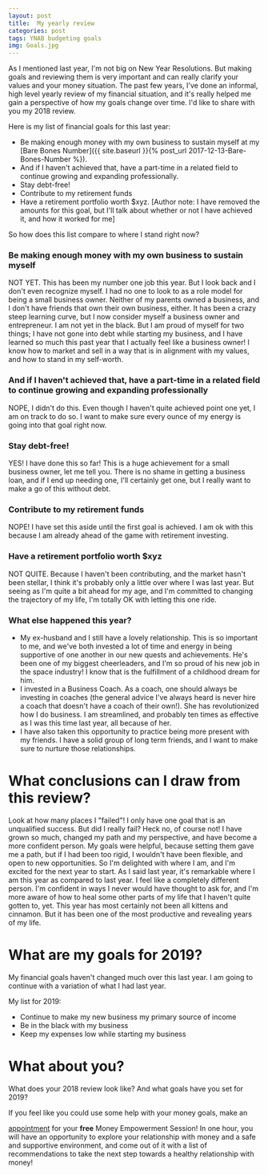 ```yaml
---
layout: post
title:  My yearly review
categories: post
tags: YNAB budgeting goals 
img: Goals.jpg
---
```


As I mentioned last year, I'm not big on New Year Resolutions. But making goals and reviewing them is very important and can really clarify your values and your money situation. The past few years, I've done an informal, high level yearly review of my financial situation, and it's really helped me gain a perspective of how my goals change over time. I'd like to share with you my 2018 review.

<!--more-->

Here is my list of financial goals for this last year:

- Be making enough money with my own business to sustain myself at my [Bare Bones Number]({{ site.baseurl }}{% post_url 2017-12-13-Bare-Bones-Number %}).
- And if I haven't achieved that, have a part-time in a related field to continue growing and expanding professionally.
- Stay debt-free!
- Contribute to my retirement funds
- Have a retirement portfolio worth $xyz. [Author note: I have removed the amounts for this goal, but I'll talk about whether or not I have achieved it, and how it worked for me]

So how does this list compare to where I stand right now?

### Be making enough money with my own business to sustain myself
NOT YET. This has been my number one job this year. But I look back and I don't even recognize myself. I had no one to look to as a role model for being a small business owner. Neither of my parents owned a business, and I don't have friends that own their own business, either. It has been a crazy steep learning curve, but I now consider myself a business owner and entrepreneur. I am not yet in the black. But I am proud of myself for two things; I have not gone into debt while starting my business, and I have learned so much this past year that I actually feel like a business owner! I know how to market and sell in a way that is in alignment with my values, and how to stand in my self-worth. 

### And if I haven't achieved that, have a part-time in a related field to continue growing and expanding professionally
NOPE, I didn't do this. Even though I haven't quite achieved point one yet, I am on track to do so. I want to make sure every ounce of my energy is going into that goal right now.

### Stay debt-free!
YES! I have done this so far! This is a huge achievement for a small business owner, let me tell you. There is no shame in getting a business loan, and if I end up needing one, I'll certainly get one, but I really want to make a go of this without debt.

### Contribute to my retirement funds
NOPE! I have set this aside until the first goal is achieved. I am ok with this because I am already ahead of the game with retirement investing.

### Have a retirement portfolio worth $xyz
NOT QUITE. Because I haven't been contributing, and the market hasn't been stellar, I think it's probably only a little over where I was last year. But seeing as I'm quite a bit ahead for my age, and I'm committed to changing the trajectory of my life, I'm totally OK with letting this one ride.

### What else happened this year?
- My ex-husband and I still have a lovely relationship. This is so important to me, and we've both invested a lot of time and energy in being supportive of one another in our new quests and achievements. He's been one of my biggest cheerleaders, and I'm so proud of his new job in the space industry! I know that is the fulfillment of a childhood dream for him.
- I invested in a Business Coach. As a coach, one should always be investing in coaches (the general advice I've always heard is never hire a coach that doesn't have a coach of their own!). She has revolutionized how I do business. I am streamlined, and probably ten times as effective as I was this time last year, all because of her.
- I have also taken this opportunity to practice being more present with my friends. I have a solid group of long term friends, and I want to make sure to nurture those relationships.

# What conclusions can I draw from this review?
Look at how many places I "failed"! I only have one goal that is an unqualified success. But did I really fail? Heck no, of course not! I have grown so much, changed my path and my perspective, and have become a more confident person. My goals were helpful, because setting them gave me a path, but if I had been too rigid, I wouldn't have been flexible, and open to new opportunities. So I'm delighted with where I am, and I'm excited for the next year to start. As I said last year, it's remarkable where I am this year as compared to last year. I feel like a completely different person. I'm confident in ways I never would have thought to ask for, and I'm more aware of how to heal some other parts of my life that I haven't quite gotten to, yet. This year has most certainly not been all kittens and cinnamon. But it has been one of the most productive and revealing years of my life.

# What are my goals for 2019?
My financial goals haven't changed much over this last year. I am going to continue with a variation of what I had last year.

My list for 2019:

- Continue to make my new business my primary source of income
- Be in the black with my business
- Keep my expenses low while starting my business

# What about you?
What does your 2018 review look like? And what goals have you set for 2019?

If you feel like you could use some help with your money goals, make an <link href="https://assets.calendly.com/assets/external/widget.css" rel="stylesheet">
<script src="https://assets.calendly.com/assets/external/widget.js" type="text/javascript"></script>
<a href="" onclick="Calendly.showPopupWidget('https://calendly.com/ceciliacase/initialconsult');return false;">appointment</a> for your **free** Money Empowerment Session! In one hour, you will have an opportunity to explore your relationship with money and a safe and supportive environment, and come out of it with a list of recommendations to take the next step towards a healthy relationship with money!